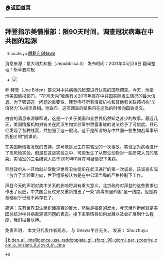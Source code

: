 ###  [:house:返回首頁](https://github.com/ourhimalayas/txt)
---

## 拜登指示美情报部：限90天时间，调查冠状病毒在中共国的起源
` Shuizhuyu` [轉載自GNews](https://gnews.org/zh-hans/1274172/)

消息来源：意大利共和报（.repubblica.it）
发布时间：2021年05月26日
翻译整理：斩草要除根

- ![]()![](https://gnews-media-offload.s3.amazonaws.com/wp-content/uploads/2021/05/26163209/4801271a-45a8-4ad6-9121-d932090e3e77_w948_r1.77_fpx65.32_fpy49.99.jpg)


乔·拜登（Joe Biden）要求对中共病毒的起源进行认真的国际调查。今天，他指示美国情报部门，“在90天内”收集有关2019年底在中共国实际发生情况的最大信息。为了强调这一问题的重要性，拜登呼吁所有情报机构和其他有关联邦机构“加倍努力”以揭示真相。他宣布，这项调查的结果将在适当的时候向国会提交。

白宫的消息来源解释说，这是一个关于美国和全世界仍然知之甚少的故事。最近几天，美国情报机构对有关在武汉生物实验室中泄露事故的说法给予了可信度。且已经发现了各种线索，并加强了这一假设。这不是所谓的与中共国一些生物战军事研究相关的“阴谋论。

在美国新情报发现的支持，这可能是发生在实验室的一次事故，实验室对病毒进行了高风险实验。但是在这些实验之中，可能发生了从野生动物对一些研究人员的感染。实验室的三名研究人员于2019年11月在可疑情况下患病。

拜登政府从一开始就非常批评世界卫生组织在武汉进行的第一次调查，该调查实际上放弃了实验室方向，世卫组织被认为是在中公国当局的严格控制下工作。

拜登今天的声明对美中关系的影响将具有重大意义。北京政府对拜登的这些要求也作出了反应，中共国会反过来又重新推出了一条“病毒来自外国“这一线路。但是其基础似乎已经不再存在了。

简评：先有世界卫生组织谭德赛的反水，然后是福奇的反水，今天爆炸新闻就是美国总统对中共病毒溯源问题的表态。接下来事情将如何发展以及会扩展到什么程度，我们拭目以待。

免责声明， 本文只代表作者观点， 与 Gnews平台无关。
发表： Shuizhuyu

🔗[biden\_all\_intelligence\_usa\_raddoppiate\_gli\_sforzi\_90\_giorni\_per\_scoprire\_com\_e\_iniziato\_il\_covid\_in\_cina](https://www.repubblica.it/esteri/2021/05/26/news/biden_all_intelligence_usa_raddoppiate_gli_sforzi_90_giorni_per_scoprire_com_e_iniziato_il_covid_in_cina-302934111/?ref=RHTP-VS-I287621970-P11-S1-F)

+3
